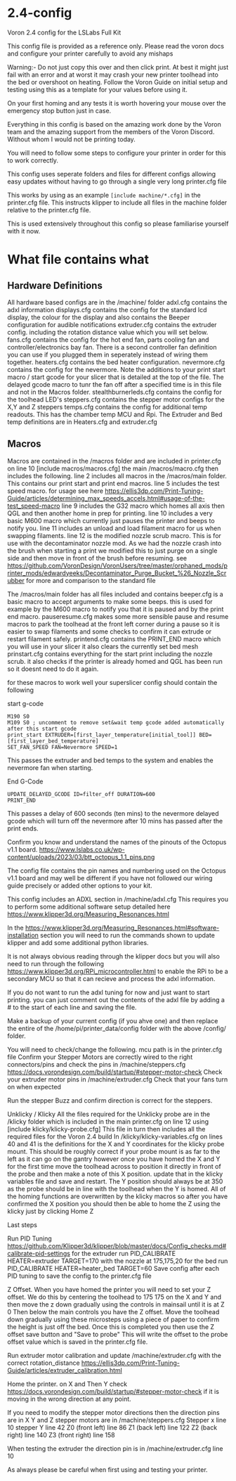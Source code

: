 # 2.4-config
Voron 2.4 config for the LSLabs Full Kit

This config file is provided as a reference only. Please read the voron docs and configure your printer carefully to avoid any mishaps 

Warning:- Do not just copy this over and then click print. At best it might just fail with an error and at worst it may crash your new printer toolhead into the bed or overshoot on heating. Follow the Voron Guide on initial setup and testing using this as a template for your values before using it.

On your first homing and any tests it is worth hovering your mouse over the emergency stop button just in case. 

Everything in this config is based on the amazing work done by the Voron team and the amazing support from the members of the Voron Discord. Without whom I would not be printing today.

You will need to follow some steps to configure your printer in order for this to work correctly.

This config uses seperate folders and files for different configs allowing easy updates without having to go through a single very long printer.cfg file

This works by using as an example ```[include machine/*.cfg]``` in the printer.cfg file. This instructs klipper to include all files in the machine folder relative to the printer.cfg file.

This is used extensively throughout this config so please familiarise yourself with it now.

# What file contains what

## Hardware Definitions

All hardware based configs are in the /machine/ folder
    adxl.cfg contains the adxl information
    displays.cfg contains the config for the standard lcd display, the colour for the display and also contains the Beeper configuration for audible notifications
    extruder.cfg contains the extruder config. including the rotation distance value which you will set below.
    fans.cfg contains the config for the hot end fan, parts cooling fan and controller/electronics bay fan. There is a second controller fan definition you can use if you plugged them in seperately instead of wiring them together.
    heaters.cfg contains the bed heater configuration.
    nevermore.cfg contains the config for the nevermore. Note the additions to your print start macro / start gcode for your slicer that is detailed at the top of the file. The delayed gcode macro to tunr the fan off after a specified time is in this file and not in the Macros folder.
    stealthburnerleds.cfg contains the config for the toolhead LED's
    steppers.cfg contains the stepper motor configs for the X,Y and Z steppers
    temps.cfg contains the config for additional temp readouts. This has the chamber temp MCU and Rpi. The Extruder and Bed temp definitions are in Heaters.cfg and extruder.cfg

## Macros

Macros are contained in the /macros folder and are included in printer.cfg on line 10 [include macros/macros.cfg]
the main /macros/macro.cfg then includes the following.
    line 2 includes all macros in the /macros/main folder. This contains our print start and print end macros. 
    line 5 includes the test speed macro. for usage see here https://ellis3dp.com/Print-Tuning-Guide/articles/determining_max_speeds_accels.html#usage-of-the-test_speed-macro
    line 9 includes the G32 macro which homes all axis then QGL and then another home in prep for printing.
    line 10 includes a very basic M600 macro which currently just pauses the printer and beeps to notify you.
    line 11 includes an unload and load filament macro for us when swapping filaments.
    line 12 is the modified nozzle scrub macro. This is for use with the decontaminator nozzle mod. As we had the nozzle crash into the brush when starting a print we modified this to just purge on a single side and then move in front of the brush before resuming. see https://github.com/VoronDesign/VoronUsers/tree/master/orphaned_mods/printer_mods/edwardyeeks/Decontaminator_Purge_Bucket_%26_Nozzle_Scrubber for more and comparison to the standard file

The /macros/main folder has all files included and contains
    beeper.cfg is a basic macro to accept arguments to make some beeps. this is used for example by the M600 macro to notify you that it is paused and by the print end macro.
    pauseresume.cfg makes some more sensible pause and resume macros to park the toolhead at the front left corner during a pause so it is easier to swap filaments and some checks to confirm it can extrude or restart filament safely.
    printend.cfg contains the PRINT_END macro which you will use in your slicer it also clears the currently set bed mesh
    prinstart.cfg contains everything for the start print including the nozzle scrub. it also checks if the printer is already homed and QGL has been run so it doesnt need to do it again.

for these macros to work well your superslicer config should contain the following

start g-code
```
M190 S0
M109 S0 ; uncomment to remove set&wait temp gcode added automatically after this start gcode
print_start EXTRUDER=[first_layer_temperature[initial_tool]] BED=[first_layer_bed_temperature]
SET_FAN_SPEED FAN=Nevermore SPEED=1
```


This passes the extruder and bed temps to the system and enables the nevermore fan when starting. 

End G-Code

```
UPDATE_DELAYED_GCODE ID=filter_off DURATION=600
PRINT_END
```


This passes a delay of 600 seconds (ten mins) to the nevermore delayed gcode which will turn off the nevermore after 10 mins has passed after the print ends.


Confirm you know and understand the names of the pinouts of the Octopus v1.1 board. https://www.lslabs.co.uk/wp-content/uploads/2023/03/btt_octopus_1.1_pins.png 

The config file contains the pin names and numbering used on the Octopus v1.1 board and may well be different if you have not followed our wiring guide precisely or added other options to your kit.

This config includes an ADXL section in /machine/adxl.cfg 
This requires you to perform some additional software setup detailed here https://www.klipper3d.org/Measuring_Resonances.html

In the https://www.klipper3d.org/Measuring_Resonances.html#software-installation section you will need to run the commands shown to update klipper and add some additional python libraries.

It is not always obvious reading through the klipper docs but you will also need to run through the following https://www.klipper3d.org/RPi_microcontroller.html to enable the RPi to be a secondary MCU so that it can recieve and process the adxl information.

If you do not want to run the adxl tuning for now and just want to start printing. you can just comment out the contents of the adxl file by adding a # to the start of each line and saving the file. 

Make a backup of your current config (if you ahve one) and then replace the entire of the /home/pi/printer_data/config folder with the above /config/ folder.

You will need to check/change the following.
    mcu path is in the printer.cfg file
    Confirm your Stepper Motors are correctly wired to the right connectors/pins and check the pins in /machine/steppers.cfg https://docs.vorondesign.com/build/startup/#stepper-motor-check
    Check your extruder motor pins in /machine/extruder.cfg
    Check that your fans turn on when expected 

Run the stepper Buzz and confirm direction is correct for the steppers.


Unklicky / Klicky
All the files required for the Unklicky probe are in the /klicky folder which is included in the main printer.cfg on line 12 using [include klicky/klicky-probe.cfg] 
This file in turn then includes all the required files for the Voron 2.4 build 
In /klicky/klicky-variables.cfg on lines 40 and 41 is the definitions for the X and Y coordinates for the klicky probe mount. This should be roughly correct if your probe mount is as far to the left as it can go on the gantry however once you have homed the X and Y for the first time move the toolhead across to position it directly in front of the probe and then make a note of this X position. update that in the klicky variables file and save and restart.
The Y position should always be at 350 as the probe should be in line with the toolhead when the Y is homed.
All of the homing functions are overwritten by the klicky macros so after you have confirmed the X position you should then be able to home the Z using the klicky just by clicking Home Z


Last steps

Run PID Tuning https://github.com/Klipper3d/klipper/blob/master/docs/Config_checks.md#calibrate-pid-settings
for the extruder run PID_CALIBRATE HEATER=extruder TARGET=170 with the nozzle at 175,175,20
for the bed run PID_CALIBRATE HEATER=heater_bed TARGET=60 
Save config after each PID tuning to save the config to the printer.cfg file

Z Offset.
When you have homed the printer you will need to set your Z offset. We do this by centering the toolhead to 175 175 on the X and Y and then move the z down gradually using the controls in mainsail until it is at Z 0
Then below the main controls you have the Z offset. Move the toolhead down gradually using these microsteps using a piece of paper to confirm the height is just off the bed.
Once this is completed you then use the Z offset save button and "Save to probe" This will write the offset to the probe offset value which is saved in the printer.cfg file. 



Run extruder motor calibration and update /machine/extruder.cfg with the correct rotation_distance https://ellis3dp.com/Print-Tuning-Guide/articles/extruder_calibration.html 


Home the printer. on X and Then Y check https://docs.vorondesign.com/build/startup/#stepper-motor-check if it is moving in the wrong direction at any point.

If you need to modify the stepper motor directions then the direction pins are in
    X Y and Z stepper motors are in /machine/steppers.cfg 
    Stepper x line 10
    stepper Y line 42
    Z0 (front left) line 86
    Z1 (back left) line 122
    Z2 (back right) line 140
    Z3 (front right) line 158

When testing the extruder the direction pin is in /machine/extruder.cfg line 10


As always please be careful when first using and testing your printer.  


